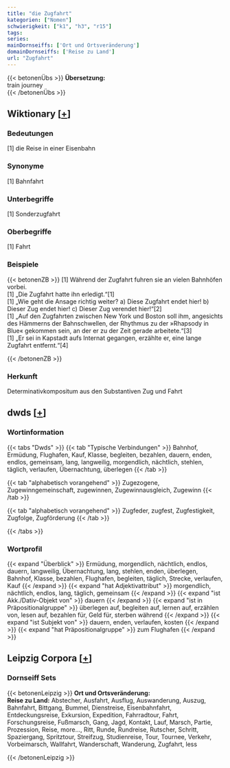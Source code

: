 ```yaml
---
title: "die Zugfahrt"
kategorien: ["Nomen"]
schwierigkeit: ["k1", "h3", "r15"]
tags:
series:
mainDornseiffs: ['Ort und Ortsveränderung']
domainDornseiffs: ['Reise zu Land']
url: "Zugfahrt"
---
```


{{< betonenÜbs >}}
**Übersetzung:**  
train journey  
{{< /betonenÜbs >}}

## Wiktionary [[+](https://de.wiktionary.org/wiki/Zugfahrt)]

### Bedeutungen
[1] die Reise in einer Eisenbahn  

### Synonyme
[1] Bahnfahrt  

### Unterbegriffe
[1] Sonderzugfahrt  

### Oberbegriffe
[1] Fahrt  

### Beispiele
{{< betonenZB >}}
[1] Während der Zugfahrt fuhren sie an vielen Bahnhöfen vorbei.  
[1] „Die Zugfahrt hatte ihn erledigt.“[1]  
[1] „Wie geht die Ansage richtig weiter? a) Diese Zugfahrt endet hier! b) Dieser Zug endet hier! c) Dieser Zug verendet hier!“[2]  
[1] „Auf den Zugfahrten zwischen New York und Boston soll ihm, angesichts des Hämmerns der Bahnschwellen, der Rhythmus zu der »Rhapsody in Blue« gekommen sein, an der er zu der Zeit gerade arbeitete.“[3]  
[1] „Er sei in Kapstadt aufs Internat gegangen, erzählte er, eine lange Zugfahrt entfernt.“[4]  

{{< /betonenZB >}}
### Herkunft
Determinativkompositum aus den Substantiven Zug und Fahrt  



## dwds [[+](https://www.dwds.de/wb/Zugfahrt)]

### Wortinformation
{{< tabs "Dwds" >}}
{{< tab "Typische Verbindungen" >}}
Bahnhof, Ermüdung, Flughafen, Kauf, Klasse, begleiten, bezahlen, dauern, enden, endlos, gemeinsam, lang, langweilig, morgendlich, nächtlich, stehlen, täglich, verlaufen, Übernachtung, überlegen
{{< /tab >}}

{{< tab "alphabetisch vorangehend" >}}
Zugezogene, Zugewinngemeinschaft, zugewinnen, Zugewinnausgleich, Zugewinn
{{< /tab >}}

{{< tab "alphabetisch vorangehend" >}}
Zugfeder, zugfest, Zugfestigkeit, Zugfolge, Zugförderung
{{< /tab >}}

{{< /tabs >}}

### Wortprofil
{{< expand "Überblick" >}} Ermüdung, morgendlich, nächtlich, endlos, dauern, langweilig, Übernachtung, lang, stehlen, enden, überlegen, Bahnhof, Klasse, bezahlen, Flughafen, begleiten, täglich, Strecke, verlaufen, Kauf {{< /expand >}}
{{< expand "hat Adjektivattribut" >}} morgendlich, nächtlich, endlos, lang, täglich, gemeinsam {{< /expand >}}
{{< expand "ist Akk./Dativ-Objekt von" >}} dauern {{< /expand >}}
{{< expand "ist in Präpositionalgruppe" >}} überlegen auf, begleiten auf, lernen auf, erzählen von, lesen auf, bezahlen für, Geld für, sterben während {{< /expand >}}
{{< expand "ist Subjekt von" >}} dauern, enden, verlaufen, kosten {{< /expand >}}
{{< expand "hat Präpositionalgruppe" >}} zum Flughafen {{< /expand >}}

## Leipzig Corpora [[+](https://corpora.uni-leipzig.de/en/res?word=Zugfahrt&corpusId=deu_newscrawl-public_2018)]

### Dornseiff Sets
{{< betonenLeipzig >}}
**Ort und Ortsveränderung:**  
**Reise zu Land:** Abstecher, Ausfahrt, Ausflug, Auswanderung, Auszug, Bahnfahrt, Bittgang, Bummel, Dienstreise, Eisenbahnfahrt, Entdeckungsreise, Exkursion, Expedition, Fahrradtour, Fahrt, Forschungsreise, Fußmarsch, Gang, Jagd, Kontakt, Lauf, Marsch, Partie, Prozession, Reise, more..., Ritt, Runde, Rundreise, Rutscher, Schritt, Spaziergang, Spritztour, Streifzug, Studienreise, Tour, Tournee, Verkehr, Vorbeimarsch, Wallfahrt, Wanderschaft, Wanderung, Zugfahrt, less  

{{< /betonenLeipzig >}}
